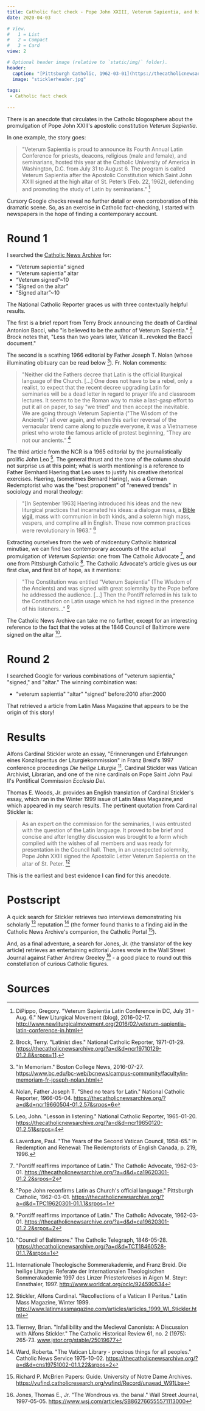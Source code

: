 ```yaml
---
title: Catholic fact check - Pope John XXIII, Veterum Sapientia, and high altars
date: 2020-04-03

# View.
#   1 = List
#   2 = Compact
#   3 = Card
view: 2

# Optional header image (relative to `static/img/` folder).
header:
  caption: "[Pittsburgh Catholic, 1962-03-01](https://thecatholicnewsarchive.org/?a=d&d=TPC19620301-01.1.1&srpos=1)"
  image: "sticklerheader.jpg"
  
tags:
 - Catholic fact check
 
---
```


There is an anecdote that circulates in the Catholic blogosphere about the promulgation of Pope John XXIII's apostolic constitution _Veterum Sapientia_. 

In one example, the story goes: 

> "Veterum Sapientia is proud to announce its Fourth Annual Latin Conference for priests, deacons, religious (male and female), and seminarians, hosted this year at the Catholic University of America in Washington, D.C. from July 31 to August 6. The program is called Veterum Sapientia after the Apostolic Constitution which Saint John XXIII signed at the high altar of St. Peter’s (Feb. 22, 1962), defending and promoting the study of Latin by seminarians." [^1]

Cursory Google checks reveal no further detail or even corroboration of this dramatic scene. So, as an exercise in Catholic fact-checking, I started with newspapers in the hope of finding a contemporary account. 

# Round 1 

I searched the [Catholic News Archive](https://thecatholicnewsarchive.org/) for: 

* “Veterum sapientia” signed
* “Veterum sapientia” altar
* “Veterum signed”~10
* “Signed on the altar”
* “Signed altar”~10

The National Catholic Reporter graces us with three contextually helpful results. 

The first is a brief report from Terry Brock announcing the death of Cardinal Antonion Bacci, who "is believed to be the author of Veterum Sapientia." [^2] Brock notes that, "Less than two years later, Vatican II...revoked the Bacci document." 

The second is a scathing 1966 editorial by Father Joseph T. Nolan (whose illuminating obituary can be read below [^3]). Fr. Nolan comments: 

> "Neither did the Fathers decree that Latin is the official liturgical language of the Church. […] One does not have to be a rebel, only a realist, to expect that the recent decree upgrading Latin for seminaries will be a dead letter in regard to prayer life and classroom lectures. It seems to be the Roman way to make a last-gasp effort to put it all on paper, to say "we tried” and then accept the inevitable.  We are going through Veterum Sapientia ("The Wisdom of the Ancients”) all over again, and when this earlier reversal of the vernacular trend came along to puzzle everyone, it was a Vietnamese priest who wrote the famous article of protest beginning, "They are not our ancients.” [^4]

The third article from the NCR is a 1965 editorial by the journalistically prolific John Leo [^5]. The general thrust and the tone of the column should not surprise us at this point; what is worth mentioning is a reference to Father Bernhard Haering that Leo uses to justify his creative rhetorical exercises. Haering, (sometimes Bernard Haring), was a German Redemptorist who was the "best 
proponent" of "renewed trends" in sociology and moral theology: 

> "[In September 1963] Haering introduced his ideas and the new liturgical practices that incarnated his ideas: a dialogue mass, a [Bible](https://onepeterfive.com/bible-vigils/) [vigil](http://www.newliturgicalmovement.org/2019/10/bible-vigils-guest-article-by-sharon.html), mass with communion in both kinds, and a solemn high mass, vespers, and compline all in English. These now common practices were revolutionary in 1963." [^6]

Extracting ourselves from the web of midcentury Catholic historical minutiae, we can find two contemporary accounts of the actual promulgation of _Veterum Sapientia_: one from The Catholic Advocate [^7], and one from Pittsburgh Catholic [^8]. The Catholic Advocate's article gives us our first clue, and first bit of hope, as it mentions: 

> "The Constitution was entitled “Veterum Sapientia” (The Wisdom of the Ancients) and was signed with great solemnity by the Pope before he addressed the audience. [...] Then the Pontiff referred in his talk to the Constitution on Latin usage which he had signed in the presence of his listeners..." [^7]

The Catholic News Archive can take me no further, except for an interesting reference to the fact that the votes at the 1846 Council of Baltimore were signed on the altar [^9].

# Round 2

I searched Google for various combinations of "veterum sapientia," "signed," and "altar." The winning combination was: 

* "veterum sapientia" "altar" "signed" before:2010 after:2000

That retrieved a article from Latin Mass Magazine that appears to be the origin of this story!

# Results

Alfons Cardinal Stickler wrote an essay, "Erinnerungen und Erfahrungen eines Konzilsperitus der Liturgiekommission" in Franz Breid's 1997 conference proceedings _Die heilige Liturgie_ [^10]. Cardinal Stickler was Vatican Archivist, Librarian, and one of the nine cardinals on Pope Saint John Paul II's Pontifical Commission _Ecclesia Dei_. 

Thomas E. Woods, Jr. provides an English translation of Cardinal Stickler's essay, which ran in the Winter 1999 issue of Latin Mass Magazine,and which appeared in my search results. The pertinent quotation from Cardinal Stickler is:

> As an expert on the commission for the seminaries, I was entrusted with the question of the Latin language. It proved to be brief and concise and after lengthy discussion was brought to a form which complied with the wishes of all members and was ready for presentation in the Council hall. Then, in an unexpected solemnity, Pope John XXIII signed the Apostolic Letter Veterum Sapientia on the altar of St. Peter. [^11]

This is the earliest and best evidence I can find for this anecdote. 

# Postscript 

A quick search for Stickler retrieves two interviews demonstrating his scholarly [^12] reputation [^13] (the former found thanks to a finding aid in the Catholic News Archive's companion, the Catholic Portal [^14]).

And, as a final adventure, a search for Jones, Jr. (the translator of the key article) retrieves an entertaining editorial Jones wrote in the Wall Street Journal against Father Andrew Greeley [^15] - a good place to round out this constellation of curious Catholic figures.

# Sources

[^1]: DiPippo, Gregory. "Veterum Sapientia Latin Conference in DC, July 31 - Aug. 6." New Liturgical Movement (blog), 2016-02-17. http://www.newliturgicalmovement.org/2016/02/veterum-sapientia-latin-conference-in.html 
[^2]: Brock, Terry. "Latinist dies." National Catholic Reporter, 1971-01-29. https://thecatholicnewsarchive.org/?a=d&d=ncr19710129-01.2.8&srpos=11.
[^3]: "In Memoriam." Boston College News, 2016-07-27. https://www.bc.edu/bc-web/bcnews/campus-community/faculty/in-memoriam-fr-joseph-nolan.html
[^4]: Nolan, Father Joseph T. "Shed no tears for Latin." National Catholic Reporter, 1966-05-04. https://thecatholicnewsarchive.org/?a=d&d=ncr19660504-01.2.57&srpos=6
[^5]: Leo, John. "Lesson in listening." National Catholic Reporter, 1965-01-20. https://thecatholicnewsarchive.org/?a=d&d=ncr19650120-01.2.51&srpos=4
[^6]: Laverdure, Paul. "The Years of the Second Vatican Council, 1958-65." In Redemption and Renewal: The Redemptorists of English Canada, p. 219, 1996.
[^7]: "Pontiff reaffirms importance of Latin." The Catholic Advocate, 1962-03-01. https://thecatholicnewsarchive.org/?a=d&d=ca19620301-01.2.2&srpos=2
[^8]: "Pope John reconfirms Latin as Church's official language." Pittsburgh Catholic, 1962-03-01. https://thecatholicnewsarchive.org/?a=d&d=TPC19620301-01.1.1&srpos=1
[^9]: "Council of Baltimore." The Catholic Telegraph, 1846-05-28. https://thecatholicnewsarchive.org/?a=d&d=TCT18460528-01.1.7&srpos=1
[^10]: Internationale Theologische Sommerakademie, and Franz Breid. Die heilige Liturgie: Referate der Internationalen Theologischen Sommerakademie 1997 des Linzer Priesterkreises in Aigen M. Steyr: Ennsthaler, 1997. http://www.worldcat.org/oclc/924590534
[^11]: Stickler, Alfons Cardinal. "Recollections of a Vatican II Peritus." Latin Mass Magazine, Winter 1999. http://www.latinmassmagazine.com/articles/articles_1999_WI_Stickler.html
[^12]: Tierney, Brian. "Infallibility and the Medieval Canonists: A Discussion with Alfons Stickler." The Catholic Historical Review 61, no. 2 (1975): 265-73. www.jstor.org/stable/25019677
[^13]: Ward, Roberta. "The Vatican Library - precious things for all peoples." Catholic News Service 1975-10-02. https://thecatholicnewsarchive.org/?a=d&d=cns19751002-01.1.22&srpos=2
[^14]: Richard P. McBrien Papers: Guide. University of Notre Dame Archives. https://vufind.catholicresearch.org/vufind/Record/unaead_W91Lba
[^15]: Jones, Thomas E., Jr. "The Wondrous vs. the banal." Wall Street Journal, 1997-05-05. https://www.wsj.com/articles/SB862766555571113000
